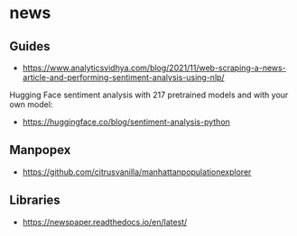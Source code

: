 # news

## Guides

- https://www.analyticsvidhya.com/blog/2021/11/web-scraping-a-news-article-and-performing-sentiment-analysis-using-nlp/

Hugging Face sentiment analysis with 217 pretrained models and with your own model:

- https://huggingface.co/blog/sentiment-analysis-python

## Manpopex

- https://github.com/citrusvanilla/manhattanpopulationexplorer

## Libraries

- https://newspaper.readthedocs.io/en/latest/

